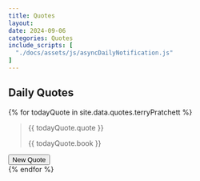 ```yaml
---
title: Quotes
layout: 
date: 2024-09-06
categories: Quotes
include_scripts: [
  "./docs/assets/js/asyncDailyNotification.js"
]
---
```

<!-- markdownlint-capture -->
<!-- markdownlint-disable -->
<h2>Daily Quotes</h2>

{% for todayQuote in site.data.quotes.terryPratchett %}
<section class="quote-app-container"  id="quote-responsive-container">
  <blockquote class="blockquote">
    <p class="mb-0" id="quote-text" >{{ todayQuote.quote }}</p>
    <footer class="book-footer" id="book-text">{{ todayQuote.book }}</footer>
  </blockquote>
  <div class="next-quote-button-container">
    <button class="btn btn-primary top-0 start-0" id="quote-btn" type="button" aria-label="New Quote">New Quote</button>
  </div>
</section>
{% endfor %}
<!-- markdownlint-restore -->